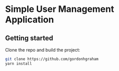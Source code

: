 # Simple User Management Application

## Getting started

Clone the repo and build the project:

```bash
git clone https://github.com/gordonhgraham
yarn install
```
